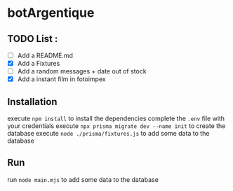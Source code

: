 # botArgentique

## TODO List :

- [ ] Add a README.md
- [X] Add a Fixtures
- [ ] Add a random messages + date out of stock
- [X] Add a instant film in fotoimpex

## Installation

execute `npm install` to install the dependencies
complete the `.env` file with your credentials
execute `npx prisma migrate dev --name init` to create the database
execute `node ./prisma/fixtures.js` to add some data to the database

## Run

run `node main.mjs` to add some data to the database

